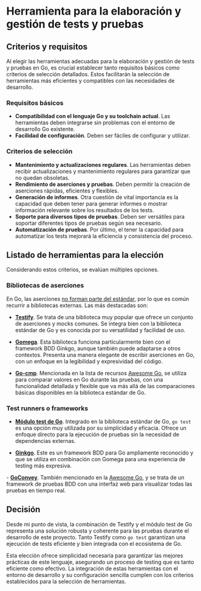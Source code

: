 # Herramienta para la elaboración y gestión de tests y pruebas

## Criterios y requisitos
Al elegir las herramientas adecuadas para la elaboración y gestión de tests y pruebas en Go, es crucial establecer tanto requisitos básicos como criterios de selección detallados. Estos facilitarán la selección de herramientas más eficientes y compatibles con las necesidades de desarrollo.

### Requisitos básicos
- **Compatibilidad con el lenguaje Go y su toolchain actual**. Las herramientas deben integrarse sin problemas con el entorno de desarrollo Go existente.
- **Facilidad de configuración**. Deben ser fáciles de configurar y utilizar.

### Criterios de selección
- **Mantenimiento y actualizaciones regulares**. Las herramientas deben recibir actualizaciones y mantenimiento regulares para garantizar que no quedan obsoletas.
- **Rendimiento de aserciones y pruebas**. Deben permitir la creación de aserciones rápidas, eficientes y flexibles.
- **Generación de informes**. Otra cuestión de vital importancia es la capacidad que deben tener para generar informes o mostrar información relevante sobre los resultados de los tests.
- **Soporte para diversos tipos de pruebas**. Deben ser versátiles para soportar diferentes tipos de pruebas según sea necesario.
- **Automatización de pruebas**. Por último, el tener la capacidad para automatizar los tests mejorará la eficiencia y consistencia del proceso.

## Listado de herramientas para la elección
Considerando estos criterios, se evalúan múltiples opciones.

### Bibliotecas de aserciones
En Go, las aserciones [no forman parte del estándar](https://stackoverflow.com/questions/45683134/assertion-in-non-test-function-in-go), por lo que es común recurrir a bibliotecas externas. Las más destacadas son:

- [**Testify**](https://github.com/stretchr/testify). Se trata de una biblioteca muy popular que ofrece un conjunto de aserciones y mocks comunes. Se integra bien con la biblioteca estándar de Go y es conocida por su versatilidad y facilidad de uso. 

- [**Gomega**](https://github.com/onsi/gomega). Esta biblioteca funciona particularmente bien con el framework BDD Ginkgo, aunque también puede adaptarse a otros contextos. Presenta una manera elegante de escribir aserciones en Go, con un enfoque en la legibilidad y expresividad del código​​.

- [**Go-cmp**](https://github.com/google/go-cmp). Mencionada en la lista de recursos [Awesome Go](https://awesome-go.com/testing/), se utiliza para comparar valores en Go durante las pruebas, con una funcionalidad detallada y flexible que va más allá de las comparaciones básicas disponibles en la biblioteca estándar de Go.

### Test runners o frameworks
- [**Módulo test de Go**](https://go.dev/doc/tutorial/add-a-test). Integrado en la biblioteca estándar de Go, `go test` es una opción muy utilizada por su simplicidad y eficacia. Ofrece un enfoque directo para la ejecución de pruebas sin la necesidad de dependencias externas.

- [**Ginkgo**](https://github.com/onsi/ginkgo). Este es un framework BDD para Go ampliamente reconocido y que se utiliza en combinación con Gomega para una experiencia de testing más expresiva​.

​- [**GoConvey**](https://github.com/smartystreets/goconvey). También mencionado en la [Awesome Go](https://awesome-go.com/testing/), y se trata de un framework de pruebas BDD con una interfaz web para visualizar todas las pruebas en tiempo real.

## Decisión
Desde mi punto de vista, la combinación de Testify y el módulo test de Go representa una solución robusta y coherente para las pruebas durante el desarrollo de este proyecto. Tanto Testify como `go test` garantizan una ejecución de tests eficiente y bien integrada con el ecosistema de Go. 

Esta elección ofrece simplicidad necesaria para garantizar las mejores prácticas de este lenguaje, asegurando un proceso de testing que es tanto eficiente como efectivo. La integración de estas herramientas con el entorno de desarrollo y su configuración sencilla cumplen con los criterios establecidos para la selección de herramientas.
